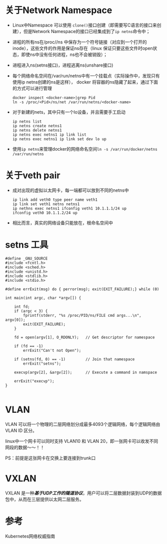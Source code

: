 #  关于Network Namespace

- Linux中Namespace 可以使用 ```clone()```接口创建（即需要写C语言的接口来创建），但是Network Namespace的接口已经集成到了```ip netns```命令中；

- 进程的所有ns在/proc/<pid>/ns 中保存为一个符号链接（对应到一个打开的inode），这些文件的作用是保证ns存在（linux 保证只要这些文件时open状态，即使ns中没有任何进程，ns也不会被销毁）；

- 进程进入ns(setns接口)，进程逃离ns(unshare接口)

- 每个网络命名空间在/var/run/netns中有一个挂载点（实际操作中，发现只有使用ip netns创建的ns是这样）， docker 将容器的ns隐藏了起来，通过下面的方式可以进行管理

    ```shell
    docker inspect <docker-name>|grep Pid
    ln -s /proc/<Pid>/ns/net /var/run/netns/<docker-name>
    ```
- 对于新建的nets，其中只有一个lo设备，并且需要手工启动

    ```shell
    ip netns list
    ip netns create netns1
    ip netns delete netns1
    ip netns exec netns1 ip link list
    ip netns exec netns1 ip link set dev lo up
    
    ```
- 使用```ip netns```来管理docker的网络命名空间```ln -s /var/run/docker/netns  /var/run/netns ```

# 关于veth pair

- 成对出现的虚拟以太网卡，每一端都可以放到不同的netns中

    ```shell
    ip link add veth0 type peer name veth1
    ip link set veth1 netns netns1
    ip nethns exec netns1 ifconfig veth1 10.1.1.1/24 up
    ifconfig veth0 10.1.1.2/24 up 
    ```
- 相比而言，真实的网络设备只能放在，根命名空间中


# setns 工具

```
#define _GNU_SOURCE
#include <fcntl.h>
#include <sched.h>
#include <unistd.h>
#include <stdlib.h>
#include <stdio.h>
 
#define errExit(msg) do { perror(msg); exit(EXIT_FAILURE);} while (0)
 
int main(int argc, char *argv[]) {
	
	int fd;
	if (argc < 3) {
		fprintf(stderr, "%s /proc/PID/ns/FILE cmd args...\n", argv[0]);
		exit(EXIT_FAILURE);
	}
	
	fd = open(argv[1], O_RDONLY);   // Get descriptor for namespace
    
	if (fd == -1)
		errExit("Can't not Open");
	
	if (setns(fd, 0) == -1)         // Join that namespace
		errExit("setns");
	
	execvp(argv[2], &argv[2]);      // Execute a command in namspace
	
	errExit("execvp");
}
  
```

# VLAN

VLAN 可以将一个物理的二层网络划分成最多4093个逻辑网络，每个逻辑网络由 VLAN ID 区分。

linux中一个网卡可以同时支持 VLAN10 和 VLAN 20，即一张网卡可以收发不同网段的数据～～！！

PS：前提是这张网卡在交换上要连接到trunk口



# VXLAN

VXLAN 是一种***基于UDP工作的隧道协议***，用户可以将二层数据封装到UDP的数据包中，从而在三层提供以太网二层服务。

# 参考

Kubernetes网络权威指南